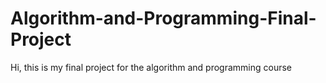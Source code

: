 # Algorithm-and-Programming-Final-Project
Hi, this is my final project for the algorithm and programming course
